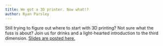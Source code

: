 ```yaml
---
title: We got a 3D printer. Now what!?
author: Ryan Parsley
---
```


Still trying to figure out where to start with 3D printing? Not sure what the fuss is about? Join us for drinks and a light-hearted introduction to the third dimension. [Slides are posted here.](http://gistdeck.github.io/RyanParsley/d12ecc4d71587a738ed929639f2d3b7d#1)